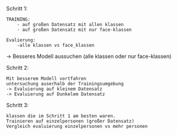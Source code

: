 Schritt 1:

    TRAINING:
        - auf großen Datensatz mit allen klassen
        - auf großen Datensatz mit nur face-klassen

    Evalierung:
        -alle klassen vs face_klassen
        
-> Besseres Modell aussuchen (alle klassen oder nur face-klassen)

Schritt 2:

    Mit besserem Modell vortfahren
    untersuchung auserhalb der Trainingsumgebung
    -> Evaluierung auf kleinem Datensatz
    -> Evaluierung auf Dunkelem Datensatz

Schritt 3:

    klassen die im Schritt 1 am besten waren.
    Trainieren auf einzelpersonen (großer Datensatz)
    Vergleich evaluierung einzelpersonen vs mehr personen